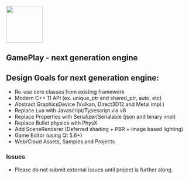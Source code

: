 <img src="https://raw.githubusercontent.com/gameplay3d/GamePlay/master/gameplay/res/icon.png" width=100/>

## GamePlay - next generation engine

## Design Goals for next generation engine:

* Re-use core classes from existing framework
* Modern C++ 11 API (ex. unique_ptr and shared_ptr, auto, etc)
* Abstract GraphicsDevice (Vulkan, Direct3D12 and Metal impl.)
* Replace Lua with Javascript/Typescript via v8
* Replace Properties with Serializer/Serialable (json and binary impl)
* Replace Bullet physics with PhysX
* Add SceneRenderer (Deferred shading + PBR + image based lighting)
* Game Editor (using Qt 5.6+)
* Web/Cloud Assets, Samples and Projects


### Issues
* Please do not submit external issues until project is further along.

